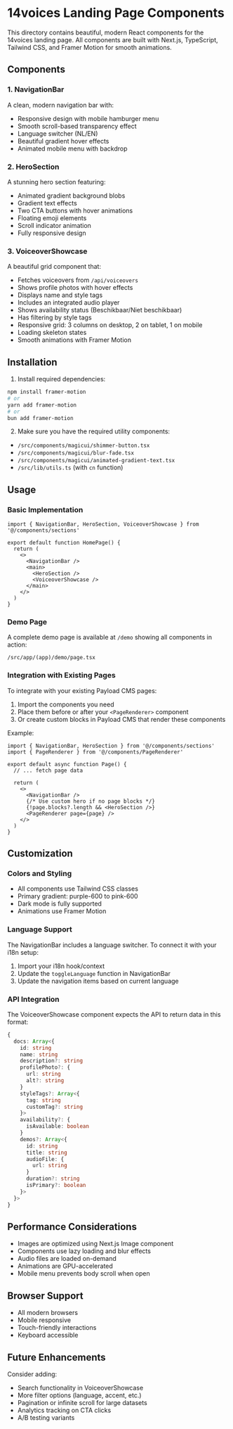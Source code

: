 # 14voices Landing Page Components

This directory contains beautiful, modern React components for the 14voices landing page. All components are built with Next.js, TypeScript, Tailwind CSS, and Framer Motion for smooth animations.

## Components

### 1. NavigationBar
A clean, modern navigation bar with:
- Responsive design with mobile hamburger menu
- Smooth scroll-based transparency effect
- Language switcher (NL/EN)
- Beautiful gradient hover effects
- Animated mobile menu with backdrop

### 2. HeroSection
A stunning hero section featuring:
- Animated gradient background blobs
- Gradient text effects
- Two CTA buttons with hover animations
- Floating emoji elements
- Scroll indicator animation
- Fully responsive design

### 3. VoiceoverShowcase
A beautiful grid component that:
- Fetches voiceovers from `/api/voiceovers`
- Shows profile photos with hover effects
- Displays name and style tags
- Includes an integrated audio player
- Shows availability status (Beschikbaar/Niet beschikbaar)
- Has filtering by style tags
- Responsive grid: 3 columns on desktop, 2 on tablet, 1 on mobile
- Loading skeleton states
- Smooth animations with Framer Motion

## Installation

1. Install required dependencies:
```bash
npm install framer-motion
# or
yarn add framer-motion
# or
bun add framer-motion
```

2. Make sure you have the required utility components:
- `/src/components/magicui/shimmer-button.tsx`
- `/src/components/magicui/blur-fade.tsx`
- `/src/components/magicui/animated-gradient-text.tsx`
- `/src/lib/utils.ts` (with `cn` function)

## Usage

### Basic Implementation

```tsx
import { NavigationBar, HeroSection, VoiceoverShowcase } from '@/components/sections'

export default function HomePage() {
  return (
    <>
      <NavigationBar />
      <main>
        <HeroSection />
        <VoiceoverShowcase />
      </main>
    </>
  )
}
```

### Demo Page

A complete demo page is available at `/demo` showing all components in action:
```
/src/app/(app)/demo/page.tsx
```

### Integration with Existing Pages

To integrate with your existing Payload CMS pages:

1. Import the components you need
2. Place them before or after your `<PageRenderer>` component
3. Or create custom blocks in Payload CMS that render these components

Example:
```tsx
import { NavigationBar, HeroSection } from '@/components/sections'
import { PageRenderer } from '@/components/PageRenderer'

export default async function Page() {
  // ... fetch page data
  
  return (
    <>
      <NavigationBar />
      {/* Use custom hero if no page blocks */}
      {!page.blocks?.length && <HeroSection />}
      <PageRenderer page={page} />
    </>
  )
}
```

## Customization

### Colors and Styling
- All components use Tailwind CSS classes
- Primary gradient: purple-600 to pink-600
- Dark mode is fully supported
- Animations use Framer Motion

### Language Support
The NavigationBar includes a language switcher. To connect it with your i18n setup:

1. Import your i18n hook/context
2. Update the `toggleLanguage` function in NavigationBar
3. Update the navigation items based on current language

### API Integration
The VoiceoverShowcase component expects the API to return data in this format:
```typescript
{
  docs: Array<{
    id: string
    name: string
    description?: string
    profilePhoto?: {
      url: string
      alt?: string
    }
    styleTags?: Array<{
      tag: string
      customTag?: string
    }>
    availability?: {
      isAvailable: boolean
    }
    demos?: Array<{
      id: string
      title: string
      audioFile: {
        url: string
      }
      duration?: string
      isPrimary?: boolean
    }>
  }>
}
```

## Performance Considerations

- Images are optimized using Next.js Image component
- Components use lazy loading and blur effects
- Audio files are loaded on-demand
- Animations are GPU-accelerated
- Mobile menu prevents body scroll when open

## Browser Support

- All modern browsers
- Mobile responsive
- Touch-friendly interactions
- Keyboard accessible

## Future Enhancements

Consider adding:
- Search functionality in VoiceoverShowcase
- More filter options (language, accent, etc.)
- Pagination or infinite scroll for large datasets
- Analytics tracking on CTA clicks
- A/B testing variants